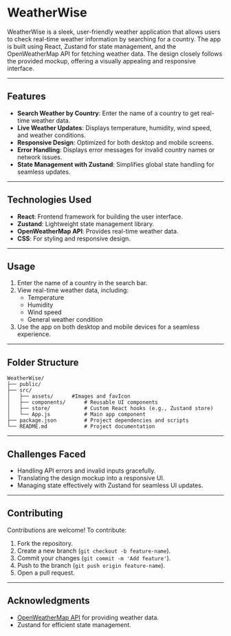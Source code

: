 # WeatherWise

WeatherWise is a sleek, user-friendly weather application that allows users to check real-time weather information by searching for a country. The app is built using React, Zustand for state management, and the OpenWeatherMap API for fetching weather data. The design closely follows the provided mockup, offering a visually appealing and responsive interface.

---

## **Features**

- **Search Weather by Country**: Enter the name of a country to get real-time weather data.
- **Live Weather Updates**: Displays temperature, humidity, wind speed, and weather conditions.
- **Responsive Design**: Optimized for both desktop and mobile screens.
- **Error Handling**: Displays error messages for invalid country names or network issues.
- **State Management with Zustand**: Simplifies global state handling for seamless updates.

---

## **Technologies Used**

- **React**: Frontend framework for building the user interface.
- **Zustand**: Lightweight state management library.
- **OpenWeatherMap API**: Provides real-time weather data.
- **CSS**: For styling and responsive design.

---

## **Usage**

1. Enter the name of a country in the search bar.
2. View real-time weather data, including:
   - Temperature
   - Humidity
   - Wind speed
   - General weather condition
3. Use the app on both desktop and mobile devices for a seamless experience.

---

## **Folder Structure**

```plaintext
WeatherWise/
├── public/
├── src/
│   ├── assets/      #Images and favIcon
│   ├── components/      # Reusable UI components
│   ├── store/           # Custom React hooks (e.g., Zustand store)
│   └── App.js           # Main app component
├── package.json         # Project dependencies and scripts
└── README.md            # Project documentation
```

---

## **Challenges Faced**

- Handling API errors and invalid inputs gracefully.
- Translating the design mockup into a responsive UI.
- Managing state effectively with Zustand for seamless UI updates.

---

## **Contributing**

Contributions are welcome! To contribute:

1. Fork the repository.
2. Create a new branch (`git checkout -b feature-name`).
3. Commit your changes (`git commit -m 'Add feature'`).
4. Push to the branch (`git push origin feature-name`).
5. Open a pull request.

---

## **Acknowledgments**

- [OpenWeatherMap API](https://openweathermap.org/) for providing weather data.
- Zustand for efficient state management.
